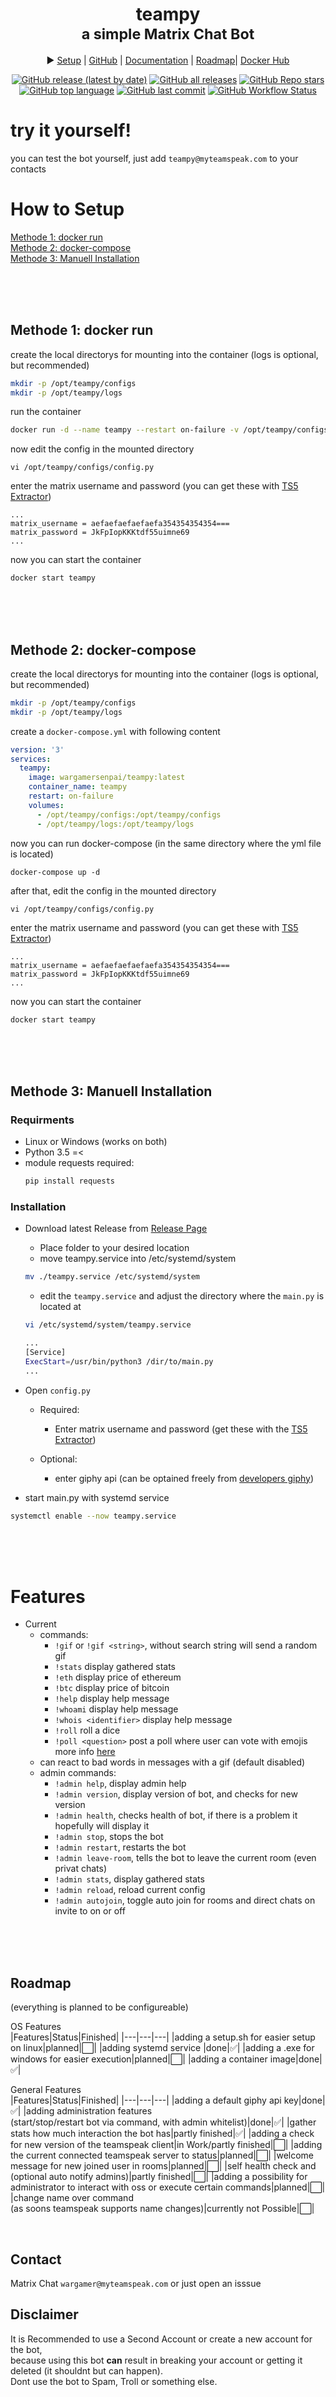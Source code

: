 <div align="center">
<h1>teampy<br/><sub>a simple Matrix Chat Bot</sub></h1>

▶️ <a href="https://github.com/Wargamer-Senpai/teampy/wiki#setup">Setup</a> |
<a href="https://github.com/Wargamer-Senpai/teampy">GitHub</a> |
<a href="https://github.com/Wargamer-Senpai/teampy/wiki">Documentation</a> |
<a href="#roadmap">Roadmap</a>|
<a href="https://hub.docker.com/r/wargamersenpai/teampy">Docker Hub</a>

[![GitHub release (latest by date)](https://img.shields.io/github/v/release/wargamer-senpai/teampy?color=blueviolet&logoColor=blueviolet&logo=github&style=flat-square)]()
[![GitHub all releases](https://img.shields.io/github/downloads/wargamer-senpai/teampy/total?label=Downloads&color=blue&logo=github&logoColor=blue&style=flat-square)]()
[![GitHub Repo stars](https://img.shields.io/github/stars/wargamer-senpai/teampy?color=lightblue&logoColor=lightblue&logo=github&style=flat-square)]()
[![GitHub top language](https://img.shields.io/github/languages/top/wargamer-senpai/teampy?color=yellow&logo=python&logoColor=yellow&style=flat-square)]()
[![GitHub last commit](https://img.shields.io/github/last-commit/wargamer-senpai/teampy?color=brightgreen&logo=git&logoColor=brightgreen&style=flat-square)]()
[![GitHub Workflow Status](https://img.shields.io/github/actions/workflow/status/wargamer-senpai/teampy/build-docker-image.yml?label=Image%20Build&logo=docker&style=flat-square)]()
</div>

# try it yourself!
you can test the bot yourself, just add `teampy@myteamspeak.com` to your contacts

# How to Setup
<a href="#methode-1-docker-run">Methode 1: docker run</a><br>
<a href="#methode-2-docker-compose">Methode 2: docker-compose</a><br>
<a href="#methode-3-manuell-installation">Methode 3: Manuell Installation</a><br>

<br><br><br>
## Methode 1: docker run
create the local directorys for mounting into the container (logs is optional, but recommended)
```sh
mkdir -p /opt/teampy/configs
mkdir -p /opt/teampy/logs
``` 
run the container
```sh 
docker run -d --name teampy --restart on-failure -v /opt/teampy/configs:/opt/teampy/configs -v /opt/teampy/logs:/opt/teampy/logs wargamersenpai/teampy:latest
```
now edit the config in the mounted directory 
```
vi /opt/teampy/configs/config.py
```
enter the matrix username and password (you can get these with [TS5 Extractor](https://github.com/Gamer08YT/TS5Extractor))
```
...
matrix_username = aefaefaefaefaefa354354354354===
matrix_password = JkFpIopKKKtdf55uimne69
...
```
now you can start the container 
```sh
docker start teampy
```

<br><br><br>
## Methode 2: docker-compose
create the local directorys for mounting into the container (logs is optional, but recommended)
```sh
mkdir -p /opt/teampy/configs
mkdir -p /opt/teampy/logs
``` 
create a `docker-compose.yml` with following content
```yml
version: '3'
services:
  teampy:
    image: wargamersenpai/teampy:latest
    container_name: teampy
    restart: on-failure
    volumes:
      - /opt/teampy/configs:/opt/teampy/configs
      - /opt/teampy/logs:/opt/teampy/logs
```

now you can run docker-compose (in the same directory where the yml file is located)
```
docker-compose up -d
```
after that, edit the config in the mounted directory 
```
vi /opt/teampy/configs/config.py
```
enter the matrix username and password (you can get these with [TS5 Extractor](https://github.com/Gamer08YT/TS5Extractor))
```
...
matrix_username = aefaefaefaefaefa354354354354===
matrix_password = JkFpIopKKKtdf55uimne69
...
```
now you can start the container 
```sh
docker start teampy
```

<br><br><br>

## Methode 3: Manuell Installation
### Requirments 
- Linux or Windows (works on both)
- Python 3.5 =<
- module requests required:  
  ```sh
  pip install requests 
  ```

### Installation
- Download latest Release from [Release Page](https://github.com/Wargamer-Senpai/teampy/releases)
  - Place folder to your desired location
  - move teampy.service into /etc/systemd/system
  ```sh
  mv ./teampy.service /etc/systemd/system 
  ```
  - edit the `teampy.service` and adjust the directory where the `main.py` is located at
  ```sh
  vi /etc/systemd/system/teampy.service
  ```
  ```sh
  ...
  [Service]
  ExecStart=/usr/bin/python3 /dir/to/main.py
  ...  
  ``` 
- Open `config.py`
  - Required:
    - Enter matrix username and password (get these with the [TS5 Extractor](https://github.com/Gamer08YT/TS5Extractor))

  - Optional:
    - enter giphy api (can be optained freely from [developers giphy](https://developers.giphy.com/dashboard/))

- start main.py with systemd service 
```sh
systemctl enable --now teampy.service
```
<br><br><br>
# Features 
- Current 
  - commands: 
    - `!gif` or `!gif <string>`, without search string will send a random gif
    - `!stats` display gathered stats
    - `!eth` display price of ethereum
    - `!btc` display price of bitcoin
    - `!help` display help message
    - `!whoami` display help message
    - `!whois <identifier>` display help message
    - `!roll` roll a dice
    - `!poll <question>` post a poll where user can vote with emojis more info [here](https://github.com/Wargamer-Senpai/teampy/wiki/Overview#poll-string)
  - can react to bad words in messages with a gif (default disabled)
  - admin commands:   
    - `!admin help`, display admin help 
    - `!admin version`, display version of bot, and checks for new version
    - `!admin health`, checks health of bot, if there is a problem it hopefully will display it
    - `!admin stop`, stops the bot
    - `!admin restart`, restarts the bot
    - `!admin leave-room`, tells the bot to leave the current room (even privat chats)
    - `!admin stats`, display gathered stats
    - `!admin reload`, reload current config
    - `!admin autojoin`, toggle auto join for rooms and direct chats on invite to on or off
 
<br><br><br>

## Roadmap
(everything is planned to be configureable)

OS Features<br>
|Features|Status|Finished|
|---|---|---|
|adding a setup.sh for easier setup on linux|planned|⬜️|
|adding systemd service |done|✅|
|adding a .exe for windows for easier execution|planned|⬜️|
|adding a container image|done|✅|
<br>

General Features<br>
|Features|Status|Finished|
|---|---|---|
|adding a default giphy api key|done|✅|
|adding administration features <br>(start/stop/restart bot via command, with admin whitelist)|done|✅|
|gather stats how much interaction the bot has|partly finished|✅|
|adding a check for new version of the teamspeak client|in Work/partly finished|⬜️|
|adding the current connected teamspeak server to status|planned|⬜️|
|welcome message for new joined user in rooms|planned|⬜️|
|self health check and (optional auto notify admins)|partly finished|⬜️|
|adding a possibility for administrator to interact with oss or execute certain commands|planned|⬜️|
|change name over command<br> (as soons teamspeak supports name changes)|currently not Possible|⬜️|

<!--|⬜️|✅|-->

<br>

## Contact
Matrix Chat `wargamer@myteamspeak.com` 
or just open an isssue


## Disclaimer
It is Recommended to use a Second Account or create a new account for the bot,  
because using this bot **can** result in breaking your account or getting it deleted (it shouldnt but can happen).  
Dont use the bot to Spam, Troll or something else.
